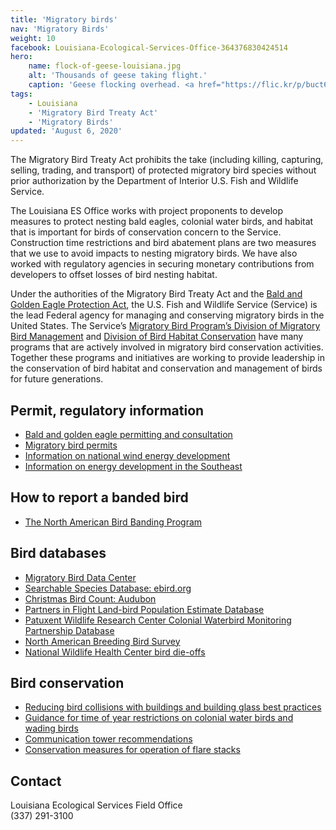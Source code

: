 ```yaml
---
title: 'Migratory birds'
nav: 'Migratory Birds'
weight: 10
facebook: Louisiana-Ecological-Services-Office-364376830424514
hero:
    name: flock-of-geese-louisiana.jpg
    alt: 'Thousands of geese taking flight.'
    caption: 'Geese flocking overhead. <a href="https://flic.kr/p/buct6K">Photo</a> by Corey Douglas.'
tags:
    - Louisiana
    - 'Migratory Bird Treaty Act'
    - 'Migratory Birds'
updated: 'August 6, 2020'
---
```


The Migratory Bird Treaty Act prohibits the take (including killing, capturing, selling, trading, and transport) of protected migratory bird species without prior authorization by the Department of Interior U.S. Fish and Wildlife Service.

The Louisiana ES Office works with project proponents to develop measures to protect nesting bald eagles, colonial water birds, and habitat that is important for birds of conservation concern to the Service.  Construction time restrictions and bird abatement plans are two measures that we use to avoid impacts to nesting migratory birds.  We have also worked with regulatory agencies in securing monetary contributions from developers to offset losses of bird nesting habitat.

Under the authorities of the Migratory Bird Treaty Act and the [Bald and Golden Eagle Protection Act](/our-services/permits/eagles/), the U.S. Fish and Wildlife Service (Service) is the lead Federal agency for managing and conserving migratory birds in the United States. The Service’s [Migratory Bird Program’s Division of Migratory Bird Management](https://www.fws.gov/migratorybirds) and [Division of Bird Habitat Conservation](https://www.fws.gov/migratorybirds/PartnershipsAndIniatives.html) have many programs that are actively involved in migratory bird conservation activities. Together these programs and initiatives are working to provide leadership in the conservation of bird habitat and conservation and management of birds for future generations.

## Permit, regulatory information

- [Bald and golden eagle permitting and consultation](/our-services/eagle-technical-assistance/)
- [Migratory bird permits](https://www.fws.gov/permits/applicationforms/ApplicationLM.html#MBTA)
- [Information on national wind energy development](https://www.fws.gov/windenergy)
- [Information on energy development in the Southeast](/our-services/energy-development/)

## How to report a banded bird

- [The North American Bird Banding Program](https://www.pwrc.usgs.gov/BBL/)

## Bird databases

- [Migratory Bird Data Center](https://migbirdapps.fws.gov/)
- [Searchable Species Database: ebird.org](http://ebird.org/ebird/eBirdReports?cmd=Start)
- [Christmas Bird Count: Audubon](http://birds.audubon.org/christmas-bird-count)
- [Partners in Flight Land-bird Population Estimate Database](http://pif.birdconservancy.org/PopEstimates/)
- [Patuxent Wildlife Research Center Colonial Waterbird Monitoring Partnership Database](https://www.pwrc.usgs.gov/cwb/database/)
- [North American Breeding Bird Survey](http://www.pwrc.usgs.gov/BBS/)
- [National Wildlife Health Center bird die-offs](http://www.nwhc.usgs.gov/)

## Bird conservation

- [Reducing bird collisions with buildings and building glass best practices](/pdf/guidelines/reducing-bird-collisions-with-buildings-and-building-glass-best-practices.pdf)
- [Guidance for time of year restrictions on colonial water birds and wading birds](/pdf/guidelines/colonial-water-birds-and-wading-birds-louisiana.pdf)
- [Communication tower recommendations](/pdf/guidelines/communication-tower-recommendations-louisiana.pdf)
- [Conservation measures for operation of flare stacks](/pdf/guidelines/conservation-measures-for-operation-of-flare-stacks.pdf)


## Contact

Louisiana Ecological Services Field Office  
(337) 291-3100
